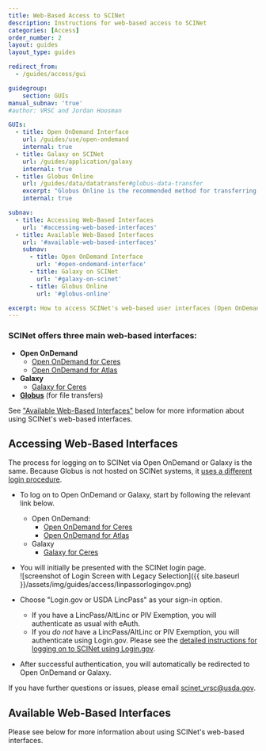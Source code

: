 ```yaml
---
title: Web-Based Access to SCINet
description: Instructions for web-based access to SCINet
categories: [Access]
order_number: 2
layout: guides
layout_type: guides

redirect_from: 
  - /guides/access/gui

guidegroup:
    section: GUIs
manual_subnav: 'true'
#author: VRSC and Jordan Hoosman

GUIs:
  - title: Open OnDemand Interface
    url: /guides/use/open-ondemand
    internal: true
  - title: Galaxy on SCINet
    url: /guides/application/galaxy
    internal: true
  - title: Globus Online
    url: /guides/data/datatransfer#globus-data-transfer
    excerpt: "Globus Online is the recommended method for transferring data to or among Ceres, Atlas, and Juno. It provides faster data transfer speeds compared to scp, has a graphical interface, and does not require authentication for every file transfer. To transfer data to or from a local computer, users will need to install Globus Connect Personal which does NOT require admin privileges."
    internal: true

subnav:
  - title: Accessing Web-Based Interfaces
    url: '#accessing-web-based-interfaces'
  - title: Available Web-Based Interfaces
    url: '#available-web-based-interfaces'
    subnav:
      - title: Open OnDemand Interface
        url: '#open-ondemand-interface'
      - title: Galaxy on SCINet
        url: '#galaxy-on-scinet'
      - title: Globus Online
        url: '#globus-online'

excerpt: How to access SCINet's web-based user interfaces (Open OnDemand and Galaxy).
---
```


<div class="usa-summary-box" role="region" aria-labelledby="key-information">
  <div class="usa-summary-box__body">
    <h3 class="usa-summary-box__heading" id="key-information">
      SCINet offers three main web-based interfaces:
    </h3>
    <div class="usa-summary-box__text"  markdown='1'>

* **Open OnDemand**
  * [Open OnDemand for Ceres](http://ceres-ood.scinet.usda.gov/)
  * [Open OnDemand for Atlas](https://atlas-ood.hpc.msstate.edu/)
* **Galaxy**
  * [Galaxy for Ceres](https://galaxy.scinet.usda.gov)
* [**Globus**](https://www.globus.org/) (for file transfers)

See ["Available Web-Based Interfaces"](#available-web-based-interfaces) below for more information about using SCINet's web-based interfaces.

</div>
</div>
</div>

## Accessing Web-Based Interfaces

The process for logging on to SCINet via Open OnDemand or Galaxy is the same. Because Globus is not hosted on SCINet systems, it [uses a different login procedure](/guides/data/datatransfer#globus-data-transfer). 

* To log on to Open OnDemand or Galaxy, start by following the relevant link below.
  * Open OnDemand:
    * [Open OnDemand for Ceres](http://ceres-ood.scinet.usda.gov/)
    * [Open OnDemand for Atlas](https://atlas-ood.hpc.msstate.edu/)
  * Galaxy
    * [Galaxy for Ceres](https://galaxy.scinet.usda.gov)

* You will initially be presented with the SCINet login page.  
  ![screenshot of Login Screen with Legacy Selection]({{ site.baseurl }}/assets/img/guides/access/linpassorlogingov.png)
* Choose "Login.gov or USDA LincPass" as your sign-in option.
  * If you have a LincPass/AltLinc or PIV Exemption, you will authenticate as usual with eAuth.
  * If you _do not_ have a LincPass/AltLinc or PIV Exemption, you will authenticate using Login.gov. Please see the [detailed instructions for logging on to SCINet using Login.gov](/guides/access/login/logingov).
* After successful authentication, you will automatically be redirected to Open OnDemand or Galaxy.

If you have further questions or issues, please email [scinet_vrsc@usda.gov](scinet_vrsc@usda.gov). 
 

## Available Web-Based Interfaces

Please see below for more information about using SCINet's web-based interfaces. 
